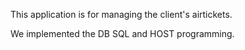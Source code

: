 This application is for managing the client's airtickets.

We implemented the DB SQL and HOST programming.
